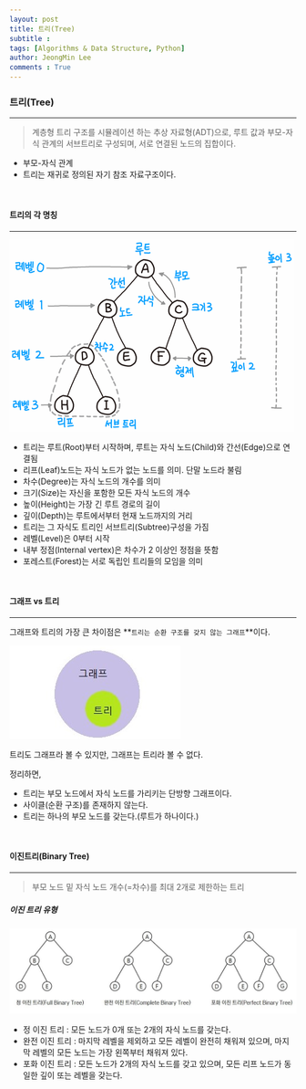 ```yaml
---
layout: post
title: 트리(Tree)
subtitle : 
tags: [Algorithms & Data Structure, Python]
author: JeongMin Lee
comments : True
---
```


### 트리(Tree)

---

> 계층형 트리 구조를 시뮬레이션 하는 추상 자료형(ADT)으로, 루트 값과 부모-자식 관계의 서브트리로 구성되며, 서로 연결된 노드의 집합이다.

* 부모-자식 관계
* 트리는 재귀로 정의된 자기 참조 자료구조이다. 

<br>

#### 트리의 각 명칭

----

![tree](../assets/img/tree.png)

* 트리는 루트(Root)부터 시작하며, 루트는 자식 노드(Child)와 간선(Edge)으로 연결됨
* 리프(Leaf)노드는 자식 노드가 없는 노드를 의미. 단말 노드라 불림
* 차수(Degree)는 자식 노드의 개수를 의미
* 크기(Size)는 자신을 포함한 모든 자식 노드의 개수
* 높이(Height)는 가장 긴 루트 경로의 길이
* 깊이(Depth)는 루트에서부터 현재 노드까지의 거리
* 트리는 그 자식도 트리인 서브트리(Subtree)구성을 가짐
* 레벨(Level)은 0부터 시작
* 내부 정점(Internal vertex)은 차수가 2 이상인 정점을 뜻함
* 포레스트(Forest)는 서로 독립인 트리들의 모임을 의미

<br>

#### 그래프 vs 트리

----

그래프와 트리의 가장 큰 차이점은 **`트리는 순환 구조를 갖지 않는 그래프`**이다.

![graph_tree](../assets/img/graph_tree.jpg)

트리도 그래프라 볼 수 있지만, 그래프는 트리라 볼 수 없다.

정리하면,

* 트리는 부모 노드에서 자식 노드를 가리키는 단방향 그래프이다.
* 사이클(순환 구조)를 존재하지 않는다.
* 트리는 하나의 부모 노드를 갖는다.(루트가 하나이다.)

<br>

#### 이진트리(Binary Tree)

----

> 부모 노드 밑 자식 노드 개수(=차수)를 최대 2개로 제한하는 트리

##### 이진 트리 유형

![binary_tree](../assets/img/binary_tree.jpg)

* 정 이진 트리 : 모든 노드가 0개 또는 2개의 자식 노드를 갖는다.
* 완전 이진 트리 : 마지막 레벨을 제외하고 모든 레벨이 완전히 채워져 있으며, 마지막 레벨의 모든 노드는 가장 왼쪽부터 채워져 있다.
* 포화 이진 트리 : 모든 노드가 2개의 자식 노드를 갖고 있으며, 모든 리프 노드가 동일한 깊이 또는 레벨을 갖는다. 